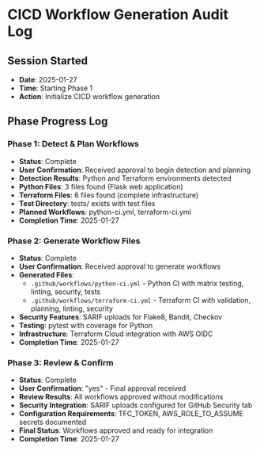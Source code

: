 # CICD Workflow Generation Audit Log

## Session Started
- **Date**: 2025-01-27
- **Time**: Starting Phase 1
- **Action**: Initialize CICD workflow generation

## Phase Progress Log

### Phase 1: Detect & Plan Workflows
- **Status**: Complete
- **User Confirmation**: Received approval to begin detection and planning
- **Detection Results**: Python and Terraform environments detected
- **Python Files**: 3 files found (Flask web application)
- **Terraform Files**: 6 files found (complete infrastructure)
- **Test Directory**: tests/ exists with test files
- **Planned Workflows**: python-ci.yml, terraform-ci.yml
- **Completion Time**: 2025-01-27

### Phase 2: Generate Workflow Files
- **Status**: Complete
- **User Confirmation**: Received approval to generate workflows
- **Generated Files**: 
  - `.github/workflows/python-ci.yml` - Python CI with matrix testing, linting, security, tests
  - `.github/workflows/terraform-ci.yml` - Terraform CI with validation, planning, linting, security
- **Security Features**: SARIF uploads for Flake8, Bandit, Checkov
- **Testing**: pytest with coverage for Python
- **Infrastructure**: Terraform Cloud integration with AWS OIDC
- **Completion Time**: 2025-01-27

### Phase 3: Review & Confirm
- **Status**: Complete
- **User Confirmation**: "yes" - Final approval received
- **Review Results**: All workflows approved without modifications
- **Security Integration**: SARIF uploads configured for GitHub Security tab
- **Configuration Requirements**: TFC_TOKEN, AWS_ROLE_TO_ASSUME secrets documented
- **Final Status**: Workflows approved and ready for integration
- **Completion Time**: 2025-01-27